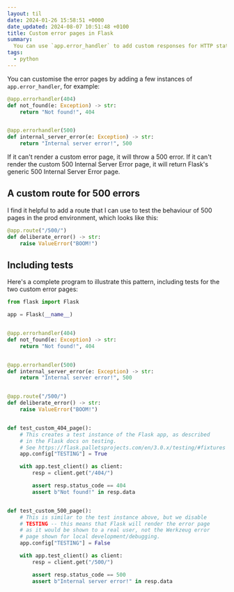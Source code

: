 ```yaml
---
layout: til
date: 2024-01-26 15:58:51 +0000
date_updated: 2024-08-07 10:51:48 +0100
title: Custom error pages in Flask
summary:
  You can use `app.error_handler` to add custom responses for HTTP status codes, so the errors match the look and feel of the rest of the site.
tags:
  - python
---
```

You can customise the error pages by adding a few instances of `app.error_handler`, for example:

```python
@app.errorhandler(404)
def not_found(e: Exception) -> str:
    return "Not found!", 404


@app.errorhandler(500)
def internal_server_error(e: Exception) -> str:
    return "Internal server error!", 500
```

If it can't render a custom error page, it will throw a 500 error.
If it can't render the custom 500 Internal Server Error page, it will return Flask's generic 500 Internal Server Error page.

## A custom route for 500 errors

I find it helpful to add a route that I can use to test the behaviour of 500 pages in the prod environment, which looks like this:

```python
@app.route("/500/")
def deliberate_error() -> str:
    raise ValueError("BOOM!")
```

## Including tests

Here's a complete program to illustrate this pattern, including tests for the two custom error pages:

```python
from flask import Flask

app = Flask(__name__)


@app.errorhandler(404)
def not_found(e: Exception) -> str:
    return "Not found!", 404


@app.errorhandler(500)
def internal_server_error(e: Exception) -> str:
    return "Internal server error!", 500


@app.route("/500/")
def deliberate_error() -> str:
    raise ValueError("BOOM!")


def test_custom_404_page():
    # This creates a test instance of the Flask app, as described
    # in the Flask docs on testing.
    # See https://flask.palletsprojects.com/en/3.0.x/testing/#fixtures
    app.config["TESTING"] = True

    with app.test_client() as client:
        resp = client.get("/404/")

        assert resp.status_code == 404
        assert b"Not found!" in resp.data


def test_custom_500_page():
    # This is similar to the test instance above, but we disable
    # TESTING -- this means that Flask will render the error page
    # as it would be shown to a real user, not the Werkzeug error
    # page shown for local development/debugging.
    app.config["TESTING"] = False

    with app.test_client() as client:
        resp = client.get("/500/")

        assert resp.status_code == 500
        assert b"Internal server error!" in resp.data
```
